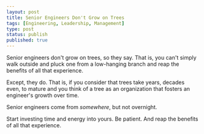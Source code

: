 ```yaml
---
layout: post
title: Senior Engineers Don't Grow on Trees
tags: [Engineering, Leadership, Management]
type: post
status: publish
published: true
---
```


Senior engineers don't grow on trees, so they say. That is, you can't simply
walk outside and pluck one from a low-hanging branch and reap the benefits of
all that experience.

Except, they do. That is, if you consider that trees take years, decades even,
to mature and you think of a tree as an organization that fosters an engineer's
growth over time.

Senior engineers come from _somewhere_, but not overnight.

Start investing time and energy into yours. Be patient. And reap the benefits of
all that experience.
